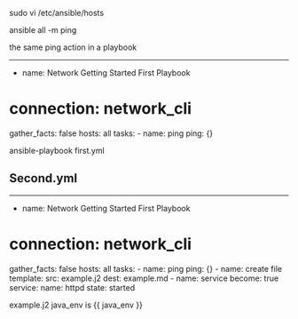 sudo vi /etc/ansible/hosts

ansible all -m ping

the same ping action in a playbook

---

- name: Network Getting Started First Playbook
# connection: network_cli
  gather_facts: false
  hosts: all
  tasks:
     - name: ping
       ping: {}


ansible-playbook first.yml

Second.yml
----------

---

- name: Network Getting Started First Playbook
# connection: network_cli
  gather_facts: false
  hosts: all
  tasks:
    - name: ping
      ping: {}
    - name: create file
      template:
       src: example.j2
       dest: example.md
    - name: service
      become: true
      service: 
       name: httpd
       state: started
 

example.j2
java_env is {{ java_env  }}
